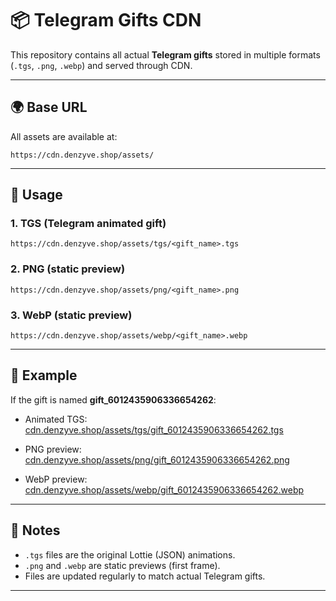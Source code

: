 # 📦 Telegram Gifts CDN

This repository contains all actual **Telegram gifts** stored in multiple formats  
(`.tgs`, `.png`, `.webp`) and served through CDN.

---

## 🌍 Base URL
All assets are available at:

```
https://cdn.denzyve.shop/assets/
```

---

## 🔗 Usage

### 1. TGS (Telegram animated gift)
```
https://cdn.denzyve.shop/assets/tgs/<gift_name>.tgs
```

### 2. PNG (static preview)
```
https://cdn.denzyve.shop/assets/png/<gift_name>.png
```

### 3. WebP (static preview)
```
https://cdn.denzyve.shop/assets/webp/<gift_name>.webp
```

---

## 📖 Example

If the gift is named **gift_6012435906336654262**:

- Animated TGS:  
  [cdn.denzyve.shop/assets/tgs/gift_6012435906336654262.tgs](https://cdn.denzyve.shop/assets/tgs/gift_6012435906336654262.tgs)  

- PNG preview:  
  [cdn.denzyve.shop/assets/png/gift_6012435906336654262.png](https://cdn.denzyve.shop/assets/png/gift_6012435906336654262.png)  

- WebP preview:  
  [cdn.denzyve.shop/assets/webp/gift_6012435906336654262.webp](https://cdn.denzyve.shop/assets/webp/gift_6012435906336654262.webp)    

---

## 📌 Notes
- `.tgs` files are the original Lottie (JSON) animations.  
- `.png` and `.webp` are static previews (first frame).  
- Files are updated regularly to match actual Telegram gifts.  

---
